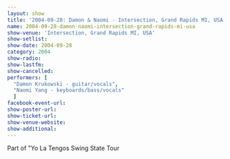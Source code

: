 ```yaml
---
layout: show
title: '2004-09-28: Damon & Naomi - Intersection, Grand Rapids MI, USA'
name: 2004-09-28-damon-naomi-intersection-grand-rapids-mi-usa
show-venue: 'Intersection, Grand Rapids MI, USA'
show-setlist: 
show-date: 2004-09-28
category: 2004
show-radio: 
show-lastfm: 
show-cancelled: 
performers: [
  "Damon Krukowski - guitar/vocals",
  "Naomi Yang - keyboards/bass/vocals"
  ]
facebook-event-url: 
show-poster-url: 
show-ticket-url: 
show-venue-website: 
show-additional: 
---
```


Part of "Yo La Tengos Swing State Tour